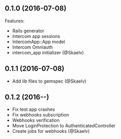 ## 0.1.0 (2016-07-08)

Features:

  * Rails generator
  * Intercom app sessions
  * IntercomApp::App model
  * Intercom Omniauth
  * intercom_app initializer (@Skaelv)

## 0.1.1 (2016-07-08)

  * Add lib files to gemspec (@Skaelv)

## 0.1.2 (2016--)

  * Fix test app crashes
  * Fix webhooks subscription
  * Webhooks verification
  * Move LoginProtection to AuthenticatedController
  * Create jobs for webhooks (@Skaelv)
